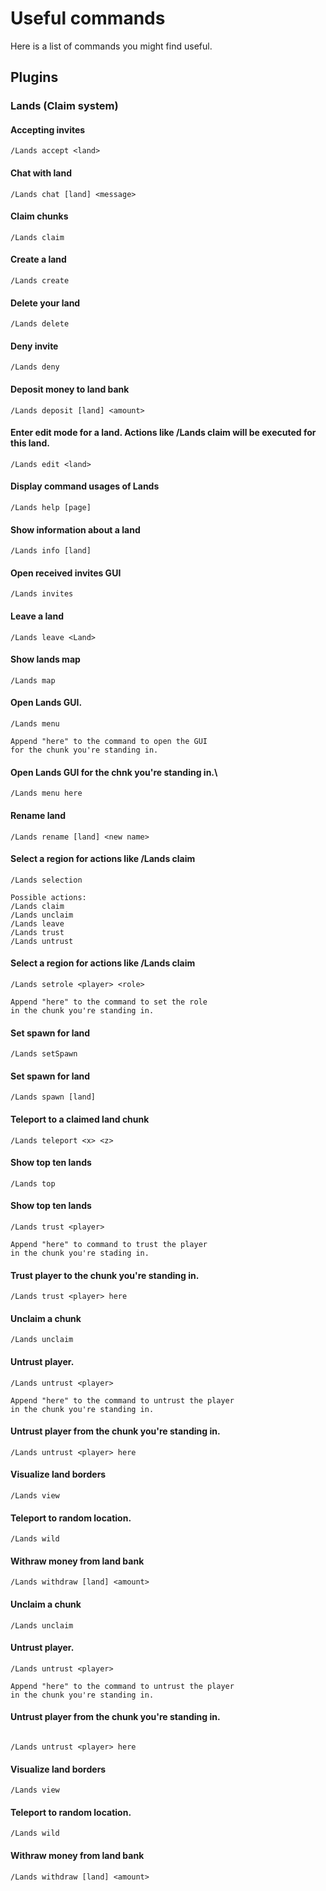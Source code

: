 # Useful commands
Here is a list of commands you might find useful.

## Plugins

### Lands (Claim system)

#### Accepting invites
```
/Lands accept <land>
```

#### Chat with land
```
/Lands chat [land] <message>
```

#### Claim chunks
```
/Lands claim
```

#### Create a land
```
/Lands create
```

#### Delete your land
```
/Lands delete
```

#### Deny invite
```
/Lands deny
```
#### Deposit money to land bank

```
/Lands deposit [land] <amount>
```
#### Enter edit mode for a land. Actions like /Lands claim will be executed for this land.
```
/Lands edit <land>
```

#### Display command usages of Lands
```
/Lands help [page]
```

#### Show information about a land
```
/Lands info [land]
```

#### Open received invites GUI
```
/Lands invites
```

#### Leave a land
```
/Lands leave <Land>
```

#### Show lands map
```
/Lands map
```

#### Open Lands GUI.
```
/Lands menu
```
```
Append "here" to the command to open the GUI
for the chunk you're standing in.
```

#### Open Lands GUI for the chnk you're standing in.\
```
/Lands menu here
```
#### Rename land
```
/Lands rename [land] <new name>
```
#### Select a region for actions like /Lands claim
```
/Lands selection
```
```
Possible actions:
/Lands claim
/Lands unclaim
/Lands leave
/Lands trust
/Lands untrust
```

#### Select a region for actions like /Lands claim
```
/Lands setrole <player> <role>
```
```
Append "here" to the command to set the role
in the chunk you're standing in.
```

#### Set spawn for land
```
/Lands setSpawn
```

#### Set spawn for land
```
/Lands spawn [land]
```

#### Teleport to a claimed land chunk
```
/Lands teleport <x> <z>
```

#### Show top ten lands
```
/Lands top
```

#### Show top ten lands
```
/Lands trust <player>
```
```
Append "here" to command to trust the player
in the chunk you're stading in.
```

#### Trust player to the chunk you're standing in.
```
/Lands trust <player> here
```

#### Unclaim a chunk
```
/Lands unclaim
```

#### Untrust player.
```
/Lands untrust <player>
```
```
Append "here" to the command to untrust the player
in the chunk you're standing in.
```

#### Untrust player from the chunk you're standing in.
```
/Lands untrust <player> here
```

#### Visualize land borders
```
/Lands view
```

#### Teleport to random location.
```
/Lands wild
```

#### Withraw money from land bank
```
/Lands withdraw [land] <amount>
```

#### Unclaim a chunk
```
/Lands unclaim
```

#### Untrust player.
```
/Lands untrust <player>
```
```
Append "here" to the command to untrust the player
in the chunk you're standing in.
```

#### Untrust player from the chunk you're standing in.
```

/Lands untrust <player> here
```

#### Visualize land borders
```
/Lands view
```
#### Teleport to random location.
```
/Lands wild
```

#### Withraw money from land bank
```
/Lands withdraw [land] <amount>
```
